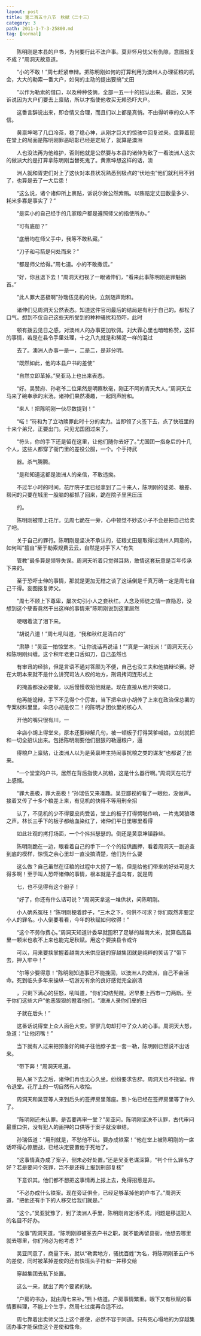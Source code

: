 ```yaml
---
layout: post
title: 第二百五十八节　秋赋（二十三）
category: 3
path: 2011-1-7-3-25800.md
tag: [normal]
---
```


　　陈明刚是本县的户书，为何要行此不法户事。莫非怀月忧父有仇隙，意图报复不成？”周洞天故意道。

　　“小的不敢！”周七赶紧申辩。把陈明刚如何的打算利用为澳州人办理征粮的机会，大大的勒索一番大户，如何的主动的提出要搞“丈田

　　”以作为勒索的借口，以及种种伎俩，全部一五一十的招认出来。最后，又哭诉说因为大户们要去上禀贴，所以才指使他收买无赖恐吓大户。

　　这番言辞说出来，即合情又合理，而且们以上都是真悄。不由得听审的众人不信。

　　黄禀坤喝了几口冷茶，稳了稳心神，从刚才巨大的惊骇中回复过来。盘算着现在堂上的局面是陈明刚罪恶昭彰已经是定局了，就算是澳洲

　　人也没法再为他维护，否则他就是公然要与本县的诸伸为敌了一看澳洲人这次的做派大约是打算拿陈明刚当替死鬼了。黄禀坤想这样的话，澳

　　洲人就和胥吏们对上了这伙对本县状况熟悉到极点的“伏地虫”他们就利用不到了，也算是去了一大后患！

　　“这么说，诸个诸伸所上禀贴，诉说尔耸公然索贿。以贿赔定丈田数量多少、耗米多寡是事实了？”

　　“是实小的自己经手的几家粮户都是遵照师父的指使所办。”

　　“可有底册？”

　　“底册均在师父手中，我等不敢私藏。”

　　“刀子和弓箭是何处而来？”

　　“都是师父给得。”周七道。小的不敢撒谎。”

　　“好，你且退下去！”周洞天扫视了一眼诸伸们，“看来此事陈明刚是罪魁祸首。”

　　”此人罪大恶极啊”孙瑞伍见机的快，立刻随声附和。

　　诸伸们见周洞天公然表态。知道这件官司最后的结局是有利于自己的。都松了口气。想到不仅自己这些天所受到的种种骚扰和恐吓，此时

　　顿有拨云见日之感，对澳州人的办事更加钦佩。刘大霖心里也暗暗称赞，这样的事情，若是在县令手里处理，十之八九就是和稀泥一样的混过

　　去了。澳洲人办事一是一，二是二，是非分明。

　　“既然如此，他的本县户书的差使”

　　“自然立即革掉。”吴亚马上也出来表态。

　　“好。吴赞府、孙老爷二位果然是明察秋毫，刚正不阿的青天大人。”周洞天立马来了碗奉承的米汤。诸神们果然凑趣，一起同声附和。

　　“来人！把陈明刚一伙尽数提到！”

　　“喏！”符和为了立功赎罪此时十分的卖力。当即领了火签下去，点了快班里的十来个弟兄，正要出门。只见尤国团过来了。

　　“符头，你的手下还是留在这里，让他们随你去好了。”尤国团一指身后的十几个人，这些人都穿了衙门里的差役公服，一个。个手持武

　　器。杀气腾腾。

　　“是和知道这都是澳洲人的亲信，不敢违拗。

　　不过半小时的时间，花厅院子里已经拿到了二十来人，陈明刚的徒弟、粮差、帮闲的只要在城里一股脑的都抓了回来，跪在院子里黑压压

　　的。

　　陈明刚被带上花厅。见周七跪在一旁，心中顿觉不妙这小子不会是把自己给卖了吧。

　　关于自己的罪行。陈明刚是坚决不承认的，征粮丈田是取得过澳州人同意的，如何叫”擅自”至于勒索规费云云，自然是对手下人“有失

　　管教”最多算是领导失误。周洞天听着只觉得耳熟，敢情这套玩意是百年传承下来的。

　　至于恐吓士伸的事情，那就是更加无稽之谈了这话倒是千真万确一定是周七自己干得。妄图报复师父。

　　“周七不顾上下尊卑，屡次勾引小人之妾秋红。人念及师徒之情一直隐忍，没想到这个孽畜竟然干出这样的事情来”陈明刚说到这里居然

　　哽咽着流了泪下来。

　　”胡说八道！”周七吼叫道，“我和秋红是清白的”

　　“肃静！”吴亚一拍惊堂木，“让你说话再说话！”“真是一演技派！”周洞天无心和陈明刚纠缠。这个积年老吏口舌如刀，自己虽然也

　　有审讯的经验，但是言语不通对答颇为不便，自己也没工夫和他搞辩论赛。好在大明本来就不是什么讲究司法人权的地方，刑讯拷问连形式上

　　的掩盖都没必要做，以后慢慢收拾他就是。现在直接从他开突破口。

　　他再能诡辩，手下不见得个个厉害，当下把伞店小胡传了上来在政治保总署的专案材料里里，伞店小胡是仅二！的陈明才团伙里的核心人

　　开他的嘴只很有川，一

　　伞店小胡上得堂来，原本还要辩解几句，被一顿板子打得哭爹喊娘，立刻就把和一切全招认出来。包括陈明刚要他们狠狠的勒逼粮户，逼

　　得粮户上禀贴，让澳洲人以为是黄禀坤主持闹事抗粮之类的谋发”也都说了出来。

　　“一个堂堂的户书，居然在背后指使人抗粮，这是什么器行啊。”周洞天在花厅上感慨。

　　“罪大恶极，罪大恶极！”孙瑞伍又来凑趣。吴亚鄙视的看了一眼他，没做声。接着又传了十多个粮差上来，有见机的快得不等用刑全招

　　认了，不见机的少不得要皮肉受苦，堂上的板子打得劈啪作响，一片鬼哭狼嚎之声。林长三手下的板子都给血染红了，诸仲们平日里哪里看得

　　如此壮观的拷打场面，一个个抖抖瑟瑟的。倒还是黄禀坤镇静些。

　　陈明刚跪在一边，眼看着自己的手下一个个的招供画押，看着周洞天一副追查到底的模样，惊慌之余心里却一直没搞清楚，他们为什么要

　　这么做？自己虽然在征粮的过程中大捞了一笔，但是给他们带来的好处可是大得多啊！至于叫人恐吓诸伸的事情，根本就是子虚乌有，就是周

　　七，也不见得有这个胆子！

　　“好了，你还有什么话可说？”周洞天拿这一堆供状，问陈明刚。

　　小人确系冤枉！”陈明刚梗着脖子，“三木之下，何供不可求？你们既然非要定小人的罪名。小人倒要看看，今年的秋赋如何收得！”

　　“这个不劳你费心。”周洞天知道计委早就囤积了足够的越南大米，就算临高县里一颗米也收不上来也能完足秋赋。用这个要挟县令或许

　　可以，用来要挟掌握着越南大米供应链的穿越集团就是纯粹的笑话了”带下去，押入牢中！”

　　“尔等少要得意！”陈明刚知道事已不能挽回，以澳洲人的做派，自己不会活命。死到临头多年来操纵一切游刃有余的良好感觉完全崩溃

　　，只剩下满心的狂怒，吼叫道，“你们勾结髡贼。迟早要上西市一刀两断。至于你们这些大户”他恶狠狠的瞪着他们。“澳洲人录你们皮的日

　　子就在后头！”

　　这番话说得堂上众人面色大变。寥寥几句却打中了众人的心事。周洞天大怒，急道：“让他闭嘴！”

　　当下就有人过来把预备好的绳子往他脖子里一套一勒，陈明刚已然说不出话来。

　　“带下奔！”周洞天吼道。

　　把人呆下去之后，诸仲们再也无心久坐。纷纷要求告辞。周洞天也不挠留。传令退堂。花厅上的一切自然有人收拾。

　　周洞天和吴亚等人来到后头的签押房里落座。熊卜佑已经在签押房里等了许久了。

　　”陈明刚还未认罪。是否要再审一堂？”吴亚问。陈明刚坚决不认罪，古代审问最重口供，没有犯人的画押的口供等于案子就没审结。

　　孙瑞伍道：“用刑就是，不愁他不认。要办成铁案！”他在堂上被陈明刚的一席话吓得心惊胆战，已经决定要置他于死地了。

　　“这事情真办成了案子，倒未必好处置。”还是吴亚老谋深算，“判个什么罪名才好？若是要问个死罪，岂不是还得上报到刑部复核”

　　下意识其。他们都不想把这事情再上报上去，免得招惹是非。

　　“不必办成什么铁案。现在旁证俱全，已经足够革掉他的户书了。”周洞天道，“把他还有手下的人移交给我们就是。”

　　“这个。”吴亚犹豫了，到了澳洲人手里，陈明刚肯定活不成，问题是移送犯人的名目不好办。

　　“没事”周洞天道，“陈明刚即被革去户书之职，就不能再留县衙，他想去哪里就去哪里，你们何必为他考虑？”

　　吴亚同意了，商量下来，就以“勒索地方，骚扰百姓”为名，将陈明刚革去户书的差使，同时被革掉差使的还有快班头子符和一并移交给

　　穿越集团去私下处置。

　　这么一来，就出了两个要紧的缺。

　　“户房的书办，就由周七来补。”熊卜结道。户房事情繁重。眼下又有秋赋的事情要料理，不能上个生手，然周七过度再合适不过。

　　周七靠着出卖师父当上这个差使，必然不容于同道。只有死心塌地的为穿越集团办事才能保住这个差使和性命。